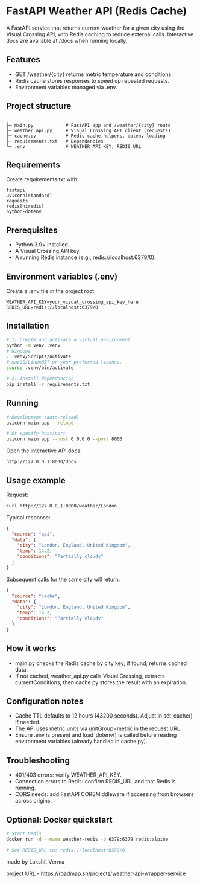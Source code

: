 # FastAPI Weather API (Redis Cache)

A FastAPI service that returns current weather for a given city using the Visual Crossing API, with Redis caching to reduce external calls. Interactive docs are available at /docs when running locally.

## Features
- GET /weather/{city} returns metric temperature and conditions.
- Redis cache stores responses to speed up repeated requests.
- Environment variables managed via .env.

## Project structure
```
.
├─ main.py            # FastAPI app and /weather/{city} route
├─ weather_api.py     # Visual Crossing API client (requests)
├─ cache.py           # Redis cache helpers, dotenv loading
├─ requirements.txt   # Dependencies
└─ .env               # WEATHER_API_KEY, REDIS_URL
```

## Requirements
Create requirements.txt with:
```
fastapi
uvicorn[standard]
requests
redis[hiredis]
python-dotenv
```

## Prerequisites
- Python 3.9+ installed.
- A Visual Crossing API key.
- A running Redis instance (e.g., redis://localhost:6379/0).

## Environment variables (.env)
Create a .env file in the project root:
```
WEATHER_API_KEY=your_visual_crossing_api_key_here
REDIS_URL=redis://localhost:6379/0
```

## Installation
```bash
# 1) Create and activate a virtual environment
python -m venv .venv
# Windows
. .venv/Scripts/activate
# macOS/LinuxMIT or your preferred license.
source .venv/bin/activate

# 2) Install dependencies
pip install -r requirements.txt
```

## Running
```bash
# Development (auto-reload)
uvicorn main:app --reload

# Or specify host/port
uvicorn main:app --host 0.0.0.0 --port 8000
```

Open the interactive API docs:
```
http://127.0.0.1:8000/docs
```

## Usage example
Request:
```bash
curl http://127.0.0.1:8000/weather/London
```

Typical response:
```json
{
  "source": "api",
  "data": {
    "city": "London, England, United Kingdom",
    "temp": 14.2,
    "conditions": "Partially cloudy"
  }
}
```
Subsequent calls for the same city will return:
```json
{
  "source": "cache",
  "data": {
    "city": "London, England, United Kingdom",
    "temp": 14.2,
    "conditions": "Partially cloudy"
  }
}
```

## How it works
- main.py checks the Redis cache by city key; if found, returns cached data.
- If not cached, weather_api.py calls Visual Crossing, extracts currentConditions, then cache.py stores the result with an expiration.

## Configuration notes
- Cache TTL defaults to 12 hours (43200 seconds). Adjust in set_cache() if needed.
- The API uses metric units via unitGroup=metric in the request URL.
- Ensure .env is present and load_dotenv() is called before reading environment variables (already handled in cache.py).

## Troubleshooting
- 401/403 errors: verify WEATHER_API_KEY.
- Connection errors to Redis: confirm REDIS_URL and that Redis is running.
- CORS needs: add FastAPI CORSMiddleware if accessing from browsers across origins.

## Optional: Docker quickstart
```bash
# Start Redis
docker run -d --name weather-redis -p 6379:6379 redis:alpine

# Set REDIS_URL to: redis://localhost:6379/0
```

made by Lakshit Verma

project URL - https://roadmap.sh/projects/weather-api-wrapper-service
